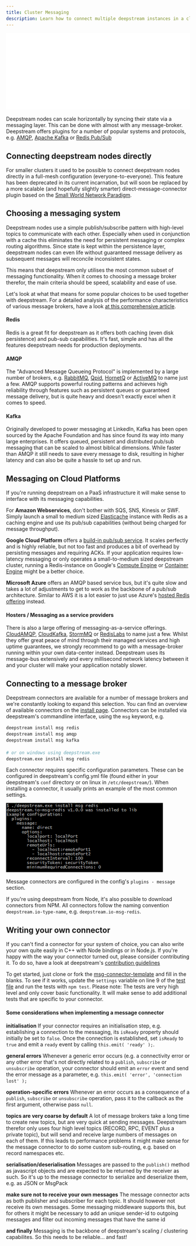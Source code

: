 ```yaml
---
title: Cluster Messaging
description: Learn how to connect multiple deepstream instances in a cluster to scale with your needs
---
```


![Deepstream Internals](./internal-workings.svg)

Deepstream nodes can scale horizontally by syncing their state via a messaging layer. This can be done with almost with any message-broker. Deepstream offers plugins for a number of popular systems and protocols, e.g. [AMQP](/tutorials/integrations/msg-amqp/), [Apache Kafka](/tutorials/integrations/msg-kafka/) or [Redis Pub/Sub](/tutorials/integrations/cache-redis/)

## Connecting deepstream nodes directly
For smaller clusters it used to be possible to connect deepstream nodes directly in a full-mesh configuration (everyone-to-everyone). This feature has been deprecated in its current incarnation, but will soon be replaced by a more scalable (and hopefully slightly smarter) direct-message-connector plugin based on the [Small World Network Paradigm](https://en.wikipedia.org/wiki/Small-world_network).

## Choosing a messaging system
Deepstream nodes use a simple publish/subscribe pattern with high-level topics to communicate with each other. Especially when used in conjunction with a cache this eliminates the need for persistent messaging or complex routing algorithms.
Since state is kept within the persistence layer, deepstream nodes can even life without guaranteed message delivery as subsequent messages will reconcile inconsistent states.

This means that deepstream only utilises the most common subset of messaging functionality. When it comes to choosing a message broker therefor, the main criteria should be speed, scalability and ease of use.

Let's look at what that means for some popular choices to be used together with deepstream. For a detailed analysis of the performance characteristics of various message brokers, have a look [at this comprehensive article](http://bravenewgeek.com/tag/kafka/).

#### Redis
Redis is a great fit for deepstream as it offers both caching (even disk persistence) and pub-sub capabilities. It's fast, simple and has all the features deepstream needs for production deployments.

#### AMQP
The "Advanced Message Queueing Protocol" is implemented by a large number of brokers, e.g. [RabbitMQ](https://www.rabbitmq.com/), [Qpid](https://qpid.apache.org/), [HornetQ](http://hornetq.jboss.org/) or [ActiveMQ](http://activemq.apache.org/) to name just a few. AMQP supports powerful routing patterns and achieves high reliability through features such as persistent queues or guaranteed message delivery, but is quite heavy and doesn't exactly excel when it comes to speed.

#### Kafka
Originally developed to power messaging at LinkedIn, Kafka has been open sourced by the Apache Foundation and has since found its way into many large enterprises. It offers queued, persistent and distributed pub/sub messaging that can be scaled to almost biblical dimensions. While faster than AMQP it still needs to save every message to disk, resulting in higher latency and can also be quite a hassle to set up and run.

## Messaging on Cloud Platforms
If you're running deepstream on a PaaS infrastructure it will make sense to interface with its messaging capabilities.

For __Amazon Webservices__, don't bother with SQS, SNS, Kinesis or SWF. Simply launch a small to medium sized [Elasticache](https://aws.amazon.com/elasticache/) instance with Redis as a caching engine and use its pub/sub capabilities (without being charged for message throughput).

__Google Cloud Platform__ offers a [build-in pub/sub service](https://cloud.google.com/pubsub/). It scales perfectly and is highly reliable, but not too fast and produces a bit of overhead by persisting messages and requiring ACKs. If your application requires low-latency messaging or only operates a small-to-medium sized deepstream cluster, running a Redis-instance on Google's [Compute Engine](https://cloud.google.com/compute/) or [Container Engine](https://cloud.google.com/container-engine/) might be a better choice.

__Microsoft Azure__ offers an AMQP based service bus, but it's quite slow and takes a lot of adjustments to get to work as the backbone of a pub/sub architecture. Similar to AWS it is a lot easier to just use Azure's [hosted Redis offering](https://azure.microsoft.com/en-us/services/cache/) instead.

#### Hosters / Messaging as a service providers
There is also a large offering of messaging-as-a-service offerings. [CloudAMQP](https://www.cloudamqp.com/), [CloudKafka](http://www.cloudkafka.com/), [StormMQ](http://stormmq.com/) or [RedisLabs](https://redislabs.com/) to name just a few. Whilst they offer great peace of mind through their managed services and high uptime guarantees, we strongly recommend to go with a message-broker running within your own data-center instead. Deepstream uses its message-bus extensively and every millisecond network latency between it and your cluster will make your application notably slower.

## Connecting to a message broker
Deepstream connectors are available for a number of message brokers and we're constantly looking to expand this selection. You can find an overview of available connectors on the [install page](/install/). Connectors can be installed via deepstream's commandline interface, using the `msg` keyword, e.g.

```bash
deepstream install msg redis
deepstream install msg amqp
deepstream install msg kafka

# or on windows using deepstream.exe
deepstream.exe install msg redis
```

Each connector requires specific configuration parameters. These can be configured in deepstream's config.yml file (found either in your deepstream's `conf` directory or on linux in `/etc/deepstream/`). When installing a connector, it usually prints an example of the most common settings.

![Example Console Output](connector-output.png)

Message connectors are configured in the config's `plugins - message` section.

If you're using deepstream from Node, it's also possible to download connectors from NPM. All connectors follow the naming convention `deepstream.io-type-name`, e.g. `deepstream.io-msg-redis`.

## Writing your own connector
If you can't find a connector for your system of choice, you can also write your own quite easily in C++ with Node bindings or in Node.js. If you're happy with the way your connector turned out, please consider contributing it. To do so, have a look at deepstream's [contribution guidelines](/info/community/contribution-guidelines/)

To get started, just clone or fork the [msg-connector-template](//github.com/deepstreamIO/deepstream.io-msg-connector-template) and fill in the blanks. To see if it works, update the `settings` variable on line 9 of the [test file](https://github.com/deepstreamIO/deepstream.io-msg-connector-template/blob/master/test/message-connector-messagingSpec.js) and run the tests with `npm test`. Please note: The tests are very high level and only cover basic functionality. It will make sense to add additional tests that are specific to your connector.

#### Some considerations when implementing a message connector

**initialisation**
If your connector requires an initialisation step, e.g. establishing a connection to the messaging, its `isReady` property should initially be set to `false`. Once the connection is established, set `isReady` to `true` and emit a `ready` event by calling `this.emit( 'ready' );`.

**general errors**
Whenever a generic error occurs (e.g. a connectivity error or any other error that's not directly related to a `publish`, `subscribe` or `unsubscribe` operation, your connector should emit an `error` event and send the error message as a parameter, e.g. `this.emit( 'error', 'connection lost' );`

**operation-specific errors**
Whenever an error occurs as a consequence of a `publish`, `subscribe` or `unsubscribe` operation, pass it to the callback as the first argument, otherwise pass `null`.

**topics are very coarse by default**
A lot of message brokers take a long time to create new topics, but are very quick at sending messages.
Deepstream therefor only uses four high level topics (RECORD, RPC, EVENT plus a private topic), but will send and receive large numbers of messages on each of them. If this leads to performance problems it might make sense for the message connector to do some custom sub-routing, e.g. based on record namespaces etc.

**serialisation/deserialisation**
Messages are passed to the `publish()` method as javascript objects and are expected to be returned by the receiver as such. So it's up to the message connector to serialize and deserialize them, e.g. as JSON or MsgPack

**make sure not to receive your own messages**
The message connector acts as both publisher and subscriber for each topic. It should however not receive its own messages. Some messaging middleware supports this, but for others it might be necessary to add an unique sender-id to outgoing messages and filter out incoming messages that have the same id

**and finally**
Messaging is the backbone of deepstream's scaling / clustering capabilites. So this needs to be reliable... and fast!

